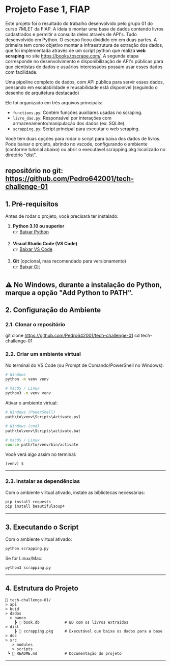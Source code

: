 # Projeto Fase 1, FIAP

Este projeto foi o resultado do trabalho desenvolvido pelo grupo 01 do curso 7MLET da FIAP. A ideia é montar uma base de dados contendo livros cadastrados e permitir a consulta deles através de API's. Tudo desenvolvido em Python. O escopo ficou dividido em em duas partes. A primeira tem como objetivo montar a infraestrutura de extração dos dados, que foi implementada através de um script python que realiza **web scraping** no site https://books.toscrape.com/. A segunda etapa corresponde no desenvolvimento e disponibilização de API's públicas para que cientistas de dados e usuários interessados possam usar esses dados com facilidade.

Uma pipeline completo de dados, com API pública para servir esses dados, pensando em escalabilidade e reusabilidade está disponível (seguindo o desenho de arquitetura destacado)

Ele foi organizado em três arquivos principais:
- `functions.py`: Contém funções auxiliares usadas no scraping.
- `livro_dao.py`: Responsável por interações com armazenamento/manipulação dos dados (ex: SQLite).
- `scrapping.py`: Script principal para executar o web scraping.

Você tem duas opções para rodar o script para baixa dos dados de livros. Pode baixar o projeto, abrindo no vscode, configurando o ambiente (conforme tutorial abaixo) ou abrir o executável scrapping.pkg localizado no diretório "dist". 

repositório no git: https://github.com/Pedro642001/tech-challenge-01
---

## 1. Pré-requisitos

Antes de rodar o projeto, você precisará ter instalado:

1. **Python 3.10 ou superior**  
   👉 [Baixar Python](https://www.python.org/downloads/)

2. **Visual Studio Code (VS Code)**  
   👉 [Baixar VS Code](https://code.visualstudio.com/)

3. **Git** (opcional, mas recomendado para versionamento)  
   👉 [Baixar Git](https://git-scm.com/downloads)

⚠️ No Windows, durante a instalação do Python, marque a opção **"Add Python to PATH"**.
---

## 2. Configuração do Ambiente

### 2.1. Clonar o repositório 
git clone https://github.com/Pedro642001/tech-challenge-01
cd tech-challenge-01

### 2.2. Criar um ambiente virtual
No terminal do VS Code (ou Prompt de Comando/PowerShell no Windows):

```bash
# Windows
python -m venv venv

# macOS / Linux
python3 -m venv venv
```

Ativar o ambiente virtual:

```bash
# Windows (PowerShell)
path\to\venv\Scripts\Activate.ps1

# Windows (cmd)
path\to\venv\Scripts\activate.bat

# macOS / Linux
source path/to/venv/bin/activate
```

Você verá algo assim no terminal:
```
(venv) $
```
---

### 2.3. Instalar as dependências
Com o ambiente virtual ativado, instale as bibliotecas necessárias:

```bash
pip install requests 
pip install beautifulsoup4
```
---

## 3. Executando o Script
Com o ambiente virtual ativado:

```bash
python scrapping.py
```

Se for Linux/Mac:

```bash
python3 scrapping.py
```

---

## 4. Estrutura do Projeto

```
📂 tech-challenge-01/
> api
> buid
> dados
  > banco
    ┣ 📜 book.db           # BD com os livros extraidos
> dist 
    ┣ 📜 scrapping.pkg     # Executável que baixa os dados para a base 
> doc
> src
   > modules
   > scripts
 ┗ 📜 README.md            # Documentação do projeto
```

---


